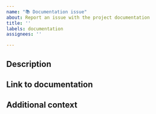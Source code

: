 ```yaml
---
name: "📚 Documentation issue"
about: Report an issue with the project documentation
title: ''
labels: documentation
assignees: ''

---
```


## Description
<!-- Describe what's missing, unclear, or incorrect -->


## Link to documentation
<!-- Paste the link to the document where the issue exists -->


## Additional context
<!-- Provide any additional information that might help us understand the issue -->

